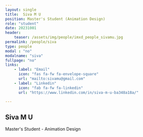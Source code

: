 ```yaml
---
layout: single
title:  Siva M U
position: Master's Student (Animation Design)
role: "student"
date: 20231001
header:
    teaser: /assets/img/people/imxd_people_sivamu.jpg
permalink: /people/siva
type: people
modal : "no"
modalname: "siva"
fullpage: "no"
links:
    - label: "Email"
      icon: "fas fa-fw fa-envelope-square"
      url: "mailto:sivamu@gmail.com"
    - label: "Linkedin"
      icon: "fab fa-fw fa-linkedin"
      url: "https://www.linkedin.com/in/siva-m-u-ba348a18a/"
      
---
```


## Siva M U
Master's Student - Animation Design

